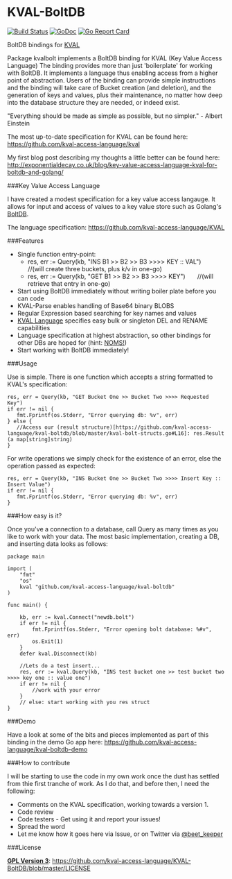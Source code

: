 # KVAL-BoltDB

[![Build Status](https://travis-ci.org/kval-access-language/kval-boltdb.svg?branch=master)](https://travis-ci.org/kval-access-language/kval-boltdb)
[![GoDoc](https://godoc.org/github.com/kval-access-language/kval-boltdb?status.svg)](https://godoc.org/github.com/kval-access-language/kval-boltdb)
[![Go Report Card](https://goreportcard.com/badge/github.com/kval-access-language/kval-boltdb)](https://goreportcard.com/report/github.com/kval-access-language/kval-boltdb)

BoltDB bindings for [KVAL](https://github.com/kval-access-language/kval)

Package kvalbolt implements a BoltDB binding for KVAL (Key Value Access Language)
The binding provides more than just 'boilerplate' for working with BoltDB. It
implements a language thus enabling access from a higher point of abstraction.
Users of the binding can provide simple instructions and the binding will take
care of Bucket creation (and deletion), and the generation of keys and values,
plus their maintenance, no matter how deep into the database structure they
are needed, or indeed exist.

"Everything should be made as simple as possible, but no simpler." - Albert Einstein

The most up-to-date specification for KVAL can be found here:
https://github.com/kval-access-language/kval

My first blog post describing my thoughts a little better can be found here: 
http://exponentialdecay.co.uk/blog/key-value-access-language-kval-for-boltdb-and-golang/

###Key Value Access Language

I have created a modest specification for a key value access langauge. 
It allows for input and access of values to a key value store such as Golang's
[BoltDB](https://github.com/boltdb/). 

The language specification: https://github.com/kval-access-language/KVAL 

###Features 

* Single function entry-point:
    * res, err := Query(kb, "INS B1 >> B2 >> B3 >>>> KEY :: VAL") &nbsp; &nbsp; //(will create three buckets, plus k/v in one-go)
    * res, err := Query(kb, "GET B1 >> B2 >> B3 >>>> KEY") &nbsp; &nbsp; &nbsp; //(will retrieve that entry in one-go)
* Start using BoltDB immediately without writing boiler plate before you can code
* KVAL-Parse enables handling of Base64 binary BLOBS
* Regular Expression based searching for key names and values
* [KVAL Language](https://github.com/kval-access-language/KVAL) specifies easy bulk or singleton DEL and RENAME capabilities
* Language specification at highest abstraction, so other bindings for other DBs are hoped for (hint: [NOMS!](https://github.com/attic-labs/noms)) 
* Start working with BoltDB immediately! 

###Usage

Use is simple. There is one function which accepts a string formatted to KVAL's
specification:

    res, err = Query(kb, "GET Bucket One >> Bucket Two >>>> Requested Key")
    if err != nil {
       fmt.Fprintf(os.Stderr, "Error querying db: %v", err)
    } else {
       //Access our (result structure)[https://github.com/kval-access-language/kval-boltdb/blob/master/kval-bolt-structs.go#L16]: res.Result (a map[string]string)
    } 

For write operations we simply check for the existence of an error, else the
operation passed as expected: 

    res, err = Query(kb, "INS Bucket One >> Bucket Two >>>> Insert Key :: Insert Value")
    if err != nil {
       fmt.Fprintf(os.Stderr, "Error querying db: %v", err)
    }

###How easy is it? 

Once you've a connection to a database, call Query as many times as you like to 
work with your data. The most basic implementation, creating a DB, and inserting 
data looks as follows:

	package main

	import (
		"fmt"
		"os"
		kval "github.com/kval-access-language/kval-boltdb"
	)

	func main() {

		kb, err := kval.Connect("newdb.bolt")
		if err != nil {
			fmt.Fprintf(os.Stderr, "Error opening bolt database: %#v", err)
			os.Exit(1)
		}
		defer kval.Disconnect(kb)

		//Lets do a test insert...
		res, err := kval.Query(kb, "INS test bucket one >> test bucket two >>>> key one :: value one")
		if err != nil {
			//work with your error
		}
		// else: start working with you res struct
	}

###Demo

Have a look at some of the bits and pieces implemented as part of this binding 
in the demo Go app here: https://github.com/kval-access-language/kval-boltdb-demo 

###How to contribute

I will be starting to use the code in my own work once the dust has settled from thie first tranche of work. As I do that,
and before then, I need the following:

* Comments on the KVAL specification, working towards a version 1.
* Code review
* Code testers - Get using it and report your issues! 
* Spread the word
* Let me know how it goes here via Issue, or on Twitter via [@beet_keeper](https://twitter.com/beet_keeper)

###License

**[GPL Version 3](http://choosealicense.com/licenses/gpl-3.0/)**: https://github.com/kval-access-language/KVAL-BoltDB/blob/master/LICENSE
